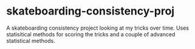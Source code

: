 # skateboarding-consistency-proj
A skateboarding consistency project looking at my tricks over time. Uses statisitical methods for scoring the tricks and a couple of advanced statistical methods.
